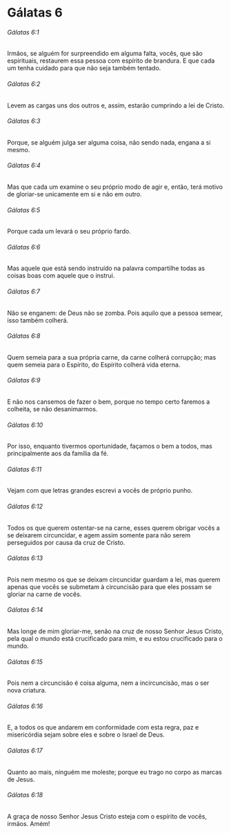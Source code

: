 # Gálatas 6

###### Gálatas 6:1

Irmãos, se alguém for surpreendido em alguma falta, vocês, que são espirituais, restaurem essa pessoa com espírito de brandura. E que cada um tenha cuidado para que não seja também tentado.

###### Gálatas 6:2

Levem as cargas uns dos outros e, assim, estarão cumprindo a lei de Cristo.

###### Gálatas 6:3

Porque, se alguém julga ser alguma coisa, não sendo nada, engana a si mesmo.

###### Gálatas 6:4

Mas que cada um examine o seu próprio modo de agir e, então, terá motivo de gloriar-se unicamente em si e não em outro.

###### Gálatas 6:5

Porque cada um levará o seu próprio fardo.

###### Gálatas 6:6

Mas aquele que está sendo instruído na palavra compartilhe todas as coisas boas com aquele que o instrui.

###### Gálatas 6:7

Não se enganem: de Deus não se zomba. Pois aquilo que a pessoa semear, isso também colherá.

###### Gálatas 6:8

Quem semeia para a sua própria carne, da carne colherá corrupção; mas quem semeia para o Espírito, do Espírito colherá vida eterna.

###### Gálatas 6:9

E não nos cansemos de fazer o bem, porque no tempo certo faremos a colheita, se não desanimarmos.

###### Gálatas 6:10

Por isso, enquanto tivermos oportunidade, façamos o bem a todos, mas principalmente aos da família da fé.

###### Gálatas 6:11

Vejam com que letras grandes escrevi a vocês de próprio punho.

###### Gálatas 6:12

Todos os que querem ostentar-se na carne, esses querem obrigar vocês a se deixarem circuncidar, e agem assim somente para não serem perseguidos por causa da cruz de Cristo.

###### Gálatas 6:13

Pois nem mesmo os que se deixam circuncidar guardam a lei, mas querem apenas que vocês se submetam à circuncisão para que eles possam se gloriar na carne de vocês.

###### Gálatas 6:14

Mas longe de mim gloriar-me, senão na cruz de nosso Senhor Jesus Cristo, pela qual o mundo está crucificado para mim, e eu estou crucificado para o mundo.

###### Gálatas 6:15

Pois nem a circuncisão é coisa alguma, nem a incircuncisão, mas o ser nova criatura.

###### Gálatas 6:16

E, a todos os que andarem em conformidade com esta regra, paz e misericórdia sejam sobre eles e sobre o Israel de Deus.

###### Gálatas 6:17

Quanto ao mais, ninguém me moleste; porque eu trago no corpo as marcas de Jesus.

###### Gálatas 6:18

A graça de nosso Senhor Jesus Cristo esteja com o espírito de vocês, irmãos. Amém!


